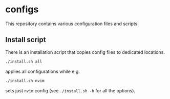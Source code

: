 # configs
This repository contains various configuration files and scripts.

## Install script
There is an installation script that copies config files to dedicated locations.
```bash
./install.sh all
```
applies all configurations while e.g.
```bash
./install.sh nvim
```
sets just `nvim` config (see `./install.sh -h` for all the options).

